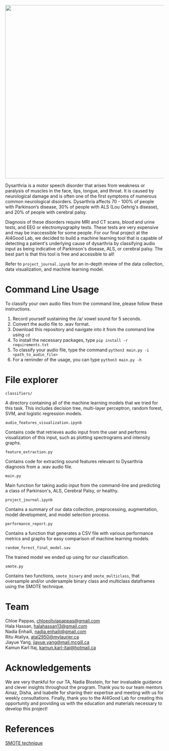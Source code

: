 <p align="center">
  <img width="550" src="https://user-images.githubusercontent.com/49031258/122465135-b89f9c00-cf85-11eb-9e3b-b123e2dcae44.jpg">
</p>

Dysarthria is a motor speech disorder that arises from weakness or paralysis of muscles in the face, lips, tongue, and throat. It is caused by neurological damage and is often one of the first symptoms of numerous common neurological disorders. Dysarthria affects 70 - 100% of people with Parkinson’s disease, 30% of people with ALS (Lou Gehrig's disease), and 20% of people with cerebral palsy. 

Diagnosis of these disorders require MRI and CT scans, blood and urine tests, and EEG or electromyography tests. These tests are very expensive and may be inaccessible for some people. For our final project at the AI4Good Lab, we decided to build a machine learning tool that is capable of detecting a patient's underlying cause of dysarthria by classifying audio input as being indicative of Parkinson's disease, ALS, or cerebral palsy. The best part is that this tool is free and accessible to all!

Refer to `project_journal.ipynb` for an in-depth review of the data collection, data visualization, and machine learning model.

# Command Line Usage
To classify your own audio files from the command line, please follow these instructions.  
1. Record yourself sustaining the /a/ vowel sound for 5 seconds. 
2. Convert the audio file to .wav format.
3. Download this repository and navigate into it from the command line using ```cd```
4. To install the necessary packages, type ```pip install -r requirements.txt```
5. To classify your audio file, type the command ``` python3 main.py -i <path_to_audio_file> ```
6. For a reminder of the usage, you can type ``` python3 main.py -h ```

# File explorer
``` classifiers/ ```

A directory containing all of the machine learning models that we tried for this task. This includes decision tree, multi-layer perceptron, random forest, SVM, and logistic regression models.

``` audio_features_visualization.ipynb ```

Contains code that retrieves audio input from the user and performs visualization of this input, such as plotting spectrograms and intensity graphs. 

``` feature_extraction.py ``` 

Contains code for extracting sound features relevant to Dysarthria diagnosis from a .wav audio file.

``` main.py ```

Main function for taking audio input from the command-line and predicting a class of Parkinson's, ALS, Cerebral Palsy, or healthy.

``` project_journal.ipynb ```

Contains a summary of our data collection, preprocessing, augmentation, model development, and model selection process.

``` performance_report.py ```

Contains a function that generates a CSV file with various performance metrics and graphs for easy comparison of machine learning models.

``` random_forest_final_model.sav ```

The trained model we ended up using for our classification.

``` smote.py ```

Contains two functions, `smote_binary` and `smote_multiclass`, that oversample and/or undersample binary class and multiclass dataframes using the SMOTE technique.

# Team
Chloe Pappas, <chloeoliviapappas@gmail.com>  
Hala Hassan, <halahassan13@gmail.com>  
Nadia Enhaili, <nadia.enhaili@gmail.com>  
Ritu Ataliya, <atal2950@mylaurier.ca>  
Jiayue Yang, <jiayue.yang@mail.mcgill.ca>  
Kamun Karl Itaj, <kamun.karl-itaj@hotmail.ca>  

# Acknowledgements
We are very thankful for our TA, Nadia Blostein, for her invaluable guidance and clever insights throughout the program. Thank you to our team mentors Ainaz, Disha, and Isabelle for sharing their expertise and meeting with us for weekly consultations. Finally, thank you to the AI4Good Lab for creating this opportunity and providing us with the education and materials necessary to develop this project!

# References
[SMOTE technique](https://machinelearningmastery.com/smote-oversampling-for-imbalanced-classification/)
